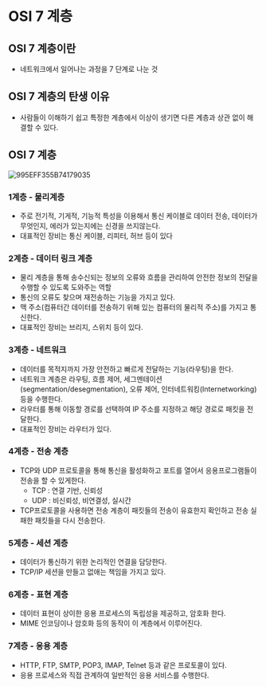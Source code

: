 # OSI 7 계층
## OSI 7 계층이란
- 네트워크에서 일어나는 과정을 7 단계로 나눈 것

## OSI 7 계층의 탄생 이유
- 사람들이 이해하기 쉽고 특정한 계층에서 이상이 생기면 다른 계층과 상관 없이 해결할 수 있다.

## OSI 7 계층
![995EFF355B74179035](https://user-images.githubusercontent.com/55469012/170923380-33738b90-9443-4972-98c9-672d98e7df3c.jpg)


### 1계층 - 물리계층
- 주로 전기적, 기게적, 기능적 특성을 이용해서 통신 케이블로 데이터 전송, 데이터가 무엇인지, 에러가 있는지에는 신경을 쓰지않는다.
- 대표적인 장비는 통신 케이블, 리피터, 허브 등이 있다

### 2계층 - 데이터 링크 계층
- 물리 계층을 통해 송수신되는 정보의 오류와 흐름을 관리하여 안전한 정보의 전달을 수행할 수 있도록 도와주는 역할
- 통신의 오류도 찾으며 재전송하는 기능을 가지고 있다.
- 맥 주소(컴퓨터간 데이터를 전송하기 위해 있는 컴퓨터의 물리적 주소)를 가지고 통신한다.
- 대표적인 장비는 브리지, 스위치 등이 있다.

### 3계층 - 네트워크
- 데이터를 목적지까지 가장 안전하고 빠르게 전달하는 기능(라우팅)을 한다.
- 네트워크 계층은 라우팅, 흐름 제어, 세그멘테이션(segmentation/desegmentation), 오류 제어, 인터네트워킹(Internetworking) 등을 수행한다. 
- 라우터를 통해 이동할 경로를 선택하여 IP 주소를 지정하고 해당 경로로 패킷을 전달한다.
- 대표적인 장비는 라우터가 있다.

### 4계층 - 전송 계층
- TCP와 UDP 프로토콜을 통해 통신을 활성화하고 포트를 열어서 응용프로그램들이 전송을 할 수 있게한다.
    - TCP : 연결 기반, 신뢰성
    - UDP : 비신뢰성, 비연결성, 실시간
- TCP프로토콜을 사용하면 전송 계층이 패킷들의 전송이 유효한지 확인하고 전송 실패한 패킷들을 다시 전송한다.

### 5계층 - 세션 계층
- 데이터가 통신하기 위한 논리적인 연결을 담당한다.
- TCP/IP 세션을 만들고 없애는 책임을 가지고 있다.

### 6계층 - 표현 계층
- 데이터 표현이 상이한 응용 프로세스의 독립성을 제공하고, 암호화 한다.
- MIME 인코딩이나 암호화 등의 동작이 이 계층에서 이루어진다.

### 7계층 - 응용 계층
- HTTP, FTP, SMTP, POP3, IMAP, Telnet 등과 같은 프로토콜이 있다.
- 응용 프로세스와 직접 관계하여 일반적인 응용 서비스를 수행한다.
